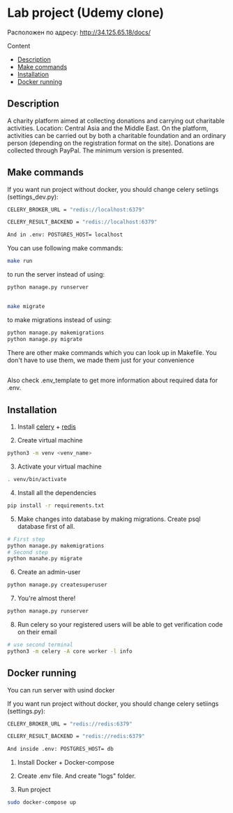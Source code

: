 # Lab project (Udemy clone)
Расположен по адресу: http://34.125.65.18/docs/

Content
* [Description](#Description)
* [Make commands](#Makecommands)
* [Installation](#Installation)
* [Docker running](#Dockerrunning)
## Description
A charity platform aimed at collecting donations and carrying out charitable activities. Location: Central Asia and the Middle East. On the platform, activities can be carried out by both a charitable foundation and an ordinary person (depending on the registration format on the site). Donations are collected through PayPal. The minimum version is presented.


## Make commands
If you want run project without docker, you should change celery setiings (settings_dev.py):

```bash
CELERY_BROKER_URL = "redis://localhost:6379"

CELERY_RESULT_BACKEND = "redis://localhost:6379"

And in .env: POSTGRES_HOST= localhost
```

You can use following make commands:

```bash
make run
```
to run the server instead of using:
```bash
python manage.py runserver
```
##
```bash
make migrate
```
to make migrations instead of using:
```bash
python manage.py makemigrations
python manage.py migrate
```
There are other make commands which you can look up in Makefile. You don't have to use them, we made them just for your convenience
##
Also check .env_template to get more information about required data for .env.

## Installation
1. Install [celery]((https://docs.celeryq.dev/en/stable/django/first-steps-with-django.html)) + [redis](https://redis.io/)

2. Create virtual machine
```bash
python3 -m venv <venv_name>
```
3. Activate your virtual machine
```bash
. venv/bin/activate
```
4. Install all the dependencies
```bash
pip install -r requirements.txt
```
5. Make changes into database by making migrations. Create psql database first of all.
```bash
# First step
python manage.py makemigrations
# Second step
python manahe.py migrate
```
6. Create an admin-user
```bash
python manage.py createsuperuser
```
7. You're almost there!
```bash
python manage.py runserver
```
8. Run celery so your registered users will be able to get verification code on their email
```bash
# use second terminal
python3 -m celery -A core worker -l info
```




## Docker running
You can run server with usind docker 

If you want run project without docker, you should change celery setiings (settings.py):

```bash
CELERY_BROKER_URL = "redis://redis:6379"

CELERY_RESULT_BACKEND = "redis://redis:6379"

And inside .env: POSTGRES_HOST= db
```

1. Install Docker + Docker-compose

2. Create .env file. And create "logs" folder.

3. Run project
```bash
sudo docker-compose up
```